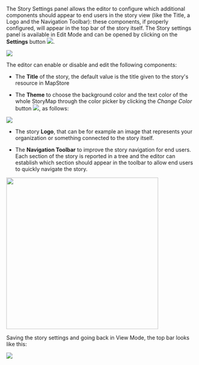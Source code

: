 
 
The Story Settings panel allows the editor to configure which additional components should appear to end users in the story view (like the Title, a Logo and the Navigation Toolbar): these components, if properly configured, will appear in the top bar of the story itself. The Story settings panel is available in Edit Mode and can be opened by clicking on the **Settings** button <img src="../img/button/setting-button.jpg" class="ms-docbutton"/>.

<img src="../img/story-setting/story-setting-1.jpg" class="ms-docimage" style="max-width:400px"/>

The editor can enable or disable and edit the following components:

* The **Title** of the story, the default value is the title given to the story's resource in MapStore

* The **Theme** to choose the background color and the text color of the whole StoryMap through the color picker by clicking the *Change Color* button <img src="../img/button/color-picker.jpg" class="ms-docbutton"/>, as follows: 

<img src="../img/story-setting/theme.gif" class="ms-docimage"/>

* The story **Logo**, that can be for example an image that represents your organization or something connected to the story itself.

* The **Navigation Toolbar** to improve the story navigation for end users. Each section of the story is reported in a tree and the editor can establish which section should appear in the toolbar to allow end users to quickly navigate the story.

<img src="../img/story-setting/setting-navabar.gif" class="ms-docimage" width="400px"/>

Saving the story settings and going back in View Mode, the top bar looks like this:

<img src="../img/story-setting/top-bar-setting.jpg" class="ms-docimage"/>



